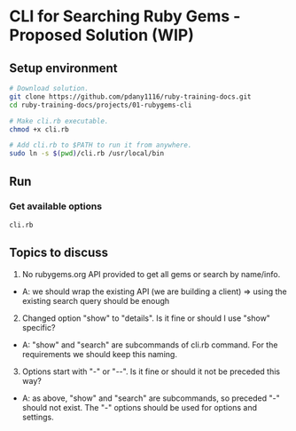 # CLI for Searching Ruby Gems - Proposed Solution (WIP)

## Setup environment
```bash
# Download solution.
git clone https://github.com/pdany1116/ruby-training-docs.git
cd ruby-training-docs/projects/01-rubygems-cli

# Make cli.rb executable.
chmod +x cli.rb

# Add cli.rb to $PATH to run it from anywhere.
sudo ln -s $(pwd)/cli.rb /usr/local/bin
```

## Run
### Get available options

```bash
cli.rb
```

## Topics to discuss

1. No rubygems.org API provided to get all gems or search by name/info.
- A: we should wrap the existing API (we are building a client) => using the existing search query should be enough
2. Changed option "show" to "details". Is it fine or should I use "show" specific?
- A: "show" and "search" are subcommands of cli.rb command. For the requirements we should keep this naming.
3. Options start with "-" or "--". Is it fine or should it not be preceded this way?
- A: as above, "show" and "search" are subcommands, so preceded "-" should not exist. The "-" options should be used for options and settings.
